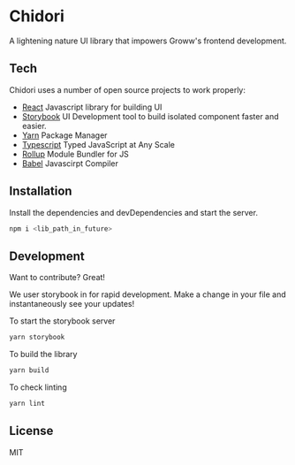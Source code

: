 # Chidori

A lightening nature UI library that impowers Groww's frontend development.


## Tech

Chidori uses a number of open source projects to work properly:

- [React](https://reactjs.org) Javascript library for building UI
- [Storybook](https://storybook.js.org/) UI Development tool to build isolated component faster and easier.
- [Yarn](https://yarnpkg.com/) Package Manager
- [Typescript](https://www.typescriptlang.org) Typed JavaScript at Any Scale
- [Rollup](https://rollup.js) Module Bundler for JS
- [Babel](https://babeljs.io) Javascirpt Compiler


## Installation

Install the dependencies and devDependencies and start the server.

```sh
npm i <lib_path_in_future>
```

## Development

Want to contribute? Great!

We user storybook in for rapid development. Make a change in your file and instantaneously see your updates!

To start the storybook server
```sh
yarn storybook
```

To build the library
```sh
yarn build
```

To check linting
```sh
yarn lint
```

## License

MIT
